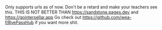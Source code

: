 Only supports urls as of now. Don't be a retard and make your teachers see this. THIS IS NOT BETTER THAN https://sandstone.pages.dev and https://gointersellar.app
Go check out https://github.com/wea-f/ByePassHub if you want more shit.
